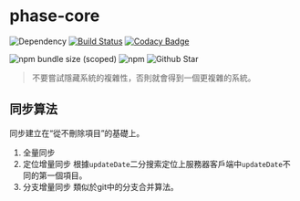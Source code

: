 # phase-core

![Dependency](https://img.shields.io/david/lightyears1998/phase-core)
[![Build Status](https://travis-ci.com/lightyears1998/phase-core.svg?branch=master)](https://travis-ci.com/lightyears1998/phase-core)
[![Codacy Badge](https://api.codacy.com/project/badge/Grade/11f4f72b02f146d6a5292898b34ff425)](https://www.codacy.com/manual/lightyears1998/phase-core?utm_source=github.com&amp;utm_medium=referral&amp;utm_content=lightyears1998/phase-core&amp;utm_campaign=Badge_Grade)

![npm bundle size (scoped)](https://img.shields.io/bundlephobia/min/@lightyears1998/phase-core)
![npm](https://img.shields.io/npm/dw/@lightyears1998/phase-core)
![Github Star](https://img.shields.io/github/stars/lightyears1998/phase-core)

> 不要嘗試隱藏系統的複雜性，否則就會得到一個更複雜的系統。

## 同步算法

同步建立在“從不刪除項目”的基礎上。

1. 全量同步
2. 定位增量同步 根據`updateDate`二分搜索定位上服務器客戶端中`updateDate`不同的第一個項目。
3. 分支增量同步 類似於git中的分支合并算法。
